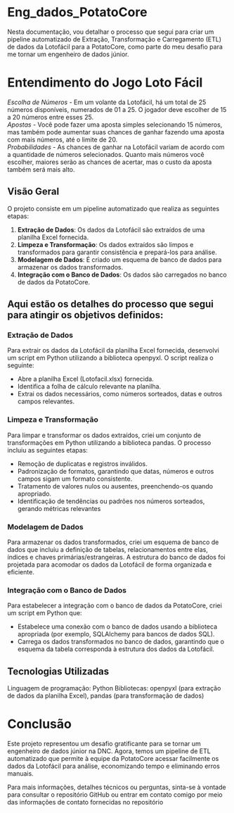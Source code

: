 # Eng_dados_PotatoCore
Nesta documentação, vou detalhar o processo que segui para criar um pipeline automatizado de Extração, Transformação e Carregamento (ETL) de dados da Lotofácil para a PotatoCore, como parte do meu desafio para me tornar um engenheiro de dados júnior.

# Entendimento do Jogo Loto Fácil

_Escolha de Números_ - Em um volante da Lotofácil, há um total de 25 números disponíveis, numerados de 01 a 25. O jogador deve escolher de 15 a 20 números entre esses 25.  
_Apostas_ - Você pode fazer uma aposta simples selecionando 15 números, mas também pode aumentar suas chances de ganhar fazendo uma aposta com mais números, até o limite de 20.  
_Probabilidades_ - As chances de ganhar na Lotofácil variam de acordo com a quantidade de números selecionados. Quanto mais números você escolher, maiores serão as chances de acertar, mas o custo da aposta também será mais alto.

## Visão Geral

O projeto consiste em um pipeline automatizado que realiza as seguintes etapas:

1. **Extração de Dados**: Os dados da Lotofácil são extraídos de uma planilha Excel fornecida.
2. **Limpeza e Transformação**: Os dados extraídos são limpos e transformados para garantir consistência e prepará-los para análise.
3. **Modelagem de Dados**: É criado um esquema de banco de dados para armazenar os dados transformados.
4. **Integração com o Banco de Dados**: Os dados são carregados no banco de dados da PotatoCore.

## Aqui estão os detalhes do processo que segui para atingir os objetivos definidos:

### Extração de Dados
Para extrair os dados da Lotofácil da planilha Excel fornecida, desenvolvi um script em Python utilizando a biblioteca openpyxl. O script realiza o seguinte:

- Abre a planilha Excel (Lotofacil.xlsx) fornecida.
- Identifica a folha de cálculo relevante na planilha.
- Extrai os dados necessários, como números sorteados, datas e outros campos relevantes.

### Limpeza e Transformação
Para limpar e transformar os dados extraídos, criei um conjunto de transformações em Python utilizando a biblioteca pandas. O processo incluiu as seguintes etapas:

- Remoção de duplicatas e registros inválidos.
- Padronização de formatos, garantindo que datas, números e outros campos sigam um formato consistente.
- Tratamento de valores nulos ou ausentes, preenchendo-os quando apropriado.
- Identificação de tendências ou padrões nos números sorteados, gerando métricas relevantes

### Modelagem de Dados
Para armazenar os dados transformados, criei um esquema de banco de dados que incluiu a definição de tabelas, relacionamentos entre elas, índices e chaves primárias/estrangeiras. A estrutura do banco de dados foi projetada para acomodar os dados da Lotofácil de forma organizada e eficiente.

### Integração com o Banco de Dados
Para estabelecer a integração com o banco de dados da PotatoCore, criei um script em Python que:

- Estabelece uma conexão com o banco de dados usando a biblioteca apropriada (por exemplo, SQLAlchemy para bancos de dados SQL).
- Carrega os dados transformados no banco de dados, garantindo que o esquema da tabela corresponda à estrutura dos dados da Lotofácil.

## Tecnologias Utilizadas
Linguagem de programação: Python
Bibliotecas: openpyxl (para extração de dados da planilha Excel), pandas (para transformação de dados)

# Conclusão
Este projeto representou um desafio gratificante para se tornar um engenheiro de dados júnior na DNC. 
Agora, temos um pipeline de ETL automatizado que permite à equipe da PotatoCore acessar facilmente os dados da Lotofácil para análise, economizando tempo e eliminando erros manuais.

Para mais informações, detalhes técnicos ou perguntas, sinta-se à vontade para consultar o repositório GitHub ou entrar em contato comigo por meio das informações de contato fornecidas no repositório
